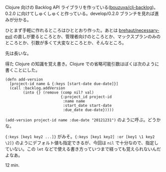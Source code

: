 Clojure 向けの Backlog API ライブラリを作っている([bouzuya/clj-backlog](https://github.com/bouzuya/clj-backlog))。0.2.0 に向けてしゅくしゅくと作っている。develop/0.2.0 ブランチを見れば進みが分かる。

ひとまず手軽に作れるところはひととおり作った。あとは [brehaut/necessary-evil](https://github.com/brehaut/necessary-evil) の直しが要るところとか、管理者向けのところとか、マックスプランのみのところとか、引数が多くて大変なところとか、そんなところ。

先は長いな。

得た Clojure の知識を覚え書き。Clojure での省略可能引数はぼくは次のように書くことにした。

    (defn add-version
      [project-id name & {:keys [start-date due-date]}]
      (call :backlog.addVersion
            (into {} (remove (comp nil? val)
                             {:project_id project-id
                              :name name
                              :start_date start-date
                              :due_date due-date}))))

`(add-version project-id name :due-date "20121231")` のように呼ぶ。どうかな。

`{:keys [key1 key2 ...]}` がみそ。`{:keys [key1 key2] :or [key1 \1 key2 \2]}` のようにデフォルト値も指定できるが、今回は `nil` で十分なので、指定していない。この `let` などで使える書き方っていつまで経っても覚えられないんだよなあ。

12 min.
